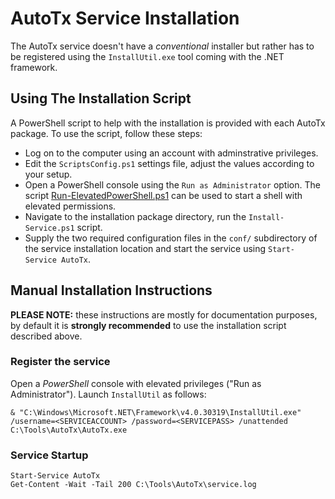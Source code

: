 # AutoTx Service Installation

The AutoTx service doesn't have a *conventional* installer but rather has to be
registered using the `InstallUtil.exe` tool coming with the .NET framework.

## Using The Installation Script

A PowerShell script to help with the installation is provided with each AutoTx
package. To use the script, follow these steps:

- Log on to the computer using an account with adminstrative privileges.
- Edit the `ScriptsConfig.ps1` settings file, adjust the values according to
  your setup.
- Open a PowerShell console using the `Run as Administrator` option. The script
  [Run-ElevatedPowerShell.ps1](Scripts/Run-ElevatedPowerShell.ps1) can  be used
  to start a shell with elevated permissions.
- Navigate to the installation package directory, run the `Install-Service.ps1`
  script.
- Supply the two required configuration files in the `conf/` subdirectory of
  the service installation location and start the service using `Start-Service
  AutoTx`.


## Manual Installation Instructions

**PLEASE NOTE:** these instructions are mostly for documentation purposes, by
default it is **strongly recommended** to use the installation script described
above.

### Register the service

Open a *PowerShell* console with elevated privileges ("Run as Administrator").
Launch `InstallUtil` as follows:

```
& "C:\Windows\Microsoft.NET\Framework\v4.0.30319\InstallUtil.exe" /username=<SERVICEACCOUNT> /password=<SERVICEPASS> /unattended C:\Tools\AutoTx\AutoTx.exe
```


### Service Startup

```
Start-Service AutoTx
Get-Content -Wait -Tail 200 C:\Tools\AutoTx\service.log
```